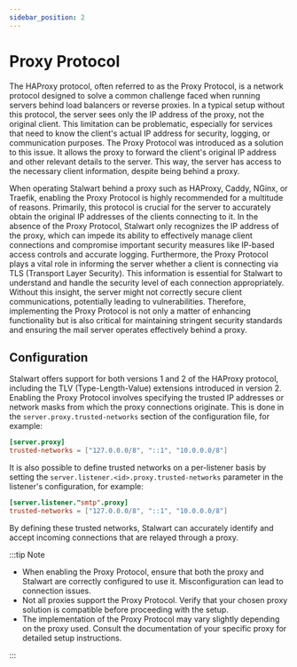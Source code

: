 ```yaml
---
sidebar_position: 2
---
```


# Proxy Protocol

The HAProxy protocol, often referred to as the Proxy Protocol, is a network protocol designed to solve a common challenge faced when running servers behind load balancers or reverse proxies. In a typical setup without this protocol, the server sees only the IP address of the proxy, not the original client. This limitation can be problematic, especially for services that need to know the client's actual IP address for security, logging, or communication purposes. The Proxy Protocol was introduced as a solution to this issue. It allows the proxy to forward the client's original IP address and other relevant details to the server. This way, the server has access to the necessary client information, despite being behind a proxy.

When operating Stalwart behind a proxy such as HAProxy, Caddy, NGinx, or Traefik, enabling the Proxy Protocol is highly recommended for a multitude of reasons. Primarily, this protocol is crucial for the server to accurately obtain the original IP addresses of the clients connecting to it. In the absence of the Proxy Protocol, Stalwart only recognizes the IP address of the proxy, which can impede its ability to effectively manage client connections and compromise important security measures like IP-based access controls and accurate logging. Furthermore, the Proxy Protocol plays a vital role in informing the server whether a client is connecting via TLS (Transport Layer Security). This information is essential for Stalwart to understand and handle the security level of each connection appropriately. Without this insight, the server might not correctly secure client communications, potentially leading to vulnerabilities. Therefore, implementing the Proxy Protocol is not only a matter of enhancing functionality but is also critical for maintaining stringent security standards and ensuring the mail server operates effectively behind a proxy.

## Configuration

Stalwart offers support for both versions 1 and 2 of the HAProxy protocol, including the TLV (Type-Length-Value) extensions introduced in version 2. Enabling the Proxy Protocol involves specifying the trusted IP addresses or network masks from which the proxy connections originate. This is done in the `server.proxy.trusted-networks` section of the configuration file, for example:

```toml
[server.proxy]
trusted-networks = ["127.0.0.0/8", "::1", "10.0.0.0/8"]
```

It is also possible to define trusted networks on a per-listener basis by setting the `server.listener.<id>.proxy.trusted-networks` parameter in the listener's configuration, for example:

```toml
[server.listener."smtp".proxy]
trusted-networks = ["127.0.0.0/8", "::1", "10.0.0.0/8"]
```

By defining these trusted networks, Stalwart can accurately identify and accept incoming connections that are relayed through a proxy.

:::tip Note

- When enabling the Proxy Protocol, ensure that both the proxy and Stalwart are correctly configured to use it. Misconfiguration can lead to connection issues.
- Not all proxies support the Proxy Protocol. Verify that your chosen proxy solution is compatible before proceeding with the setup.
- The implementation of the Proxy Protocol may vary slightly depending on the proxy used. Consult the documentation of your specific proxy for detailed setup instructions.

:::
